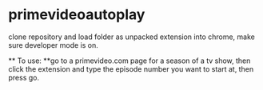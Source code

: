 # primevideoautoplay

clone repository and load folder as unpacked extension into chrome, make sure developer mode is on. 

** To use: **go to a primevideo.com page for a season of a tv show, then click the extension and type the episode number you want to start at, then press go.